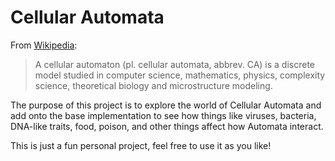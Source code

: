 # Cellular Automata #

From [Wikipedia](https://en.wikipedia.org/wiki/Cellular_automaton): 

> A cellular automaton (pl. cellular automata, abbrev. CA) is 
> a discrete model studied in computer science, mathematics, physics, complexity 
> science, theoretical biology and microstructure modeling.

The purpose of this project is to explore the world of Cellular Automata and 
add onto the base implementation to see how things like viruses, bacteria, 
DNA-like traits, food, poison, and other things affect how Automata interact.

This is just a fun personal project, feel free to use it as you like!